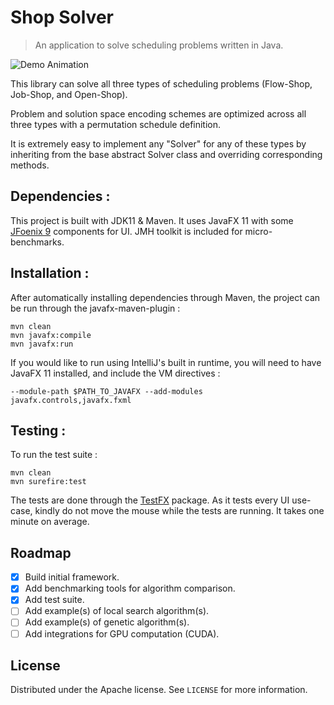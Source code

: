 # Shop Solver
> An application to solve scheduling problems written in Java.

![Demo Animation](https://i.imgur.com/MT5ZHKp.gif)

This library can solve all three types of scheduling problems (Flow-Shop, Job-Shop, and Open-Shop).

Problem and solution space encoding schemes are optimized across all three types with a permutation schedule definition. 

It is extremely easy to implement any "Solver" for any of these types by inheriting from the base abstract Solver class and overriding corresponding methods.


## Dependencies :

This project is built with JDK11 & Maven. It uses JavaFX 11 with some [JFoenix 9](https://github.com/jfoenixadmin/JFoenix) components for UI. JMH toolkit is included for micro-benchmarks.

## Installation :

After automatically installing dependencies through Maven, the project can be run through the javafx-maven-plugin :

    mvn clean
    mvn javafx:compile
    mvn javafx:run

If you would like to run using IntelliJ's built in runtime, you will need to have JavaFX 11 installed, and include the VM directives : 

    --module-path $PATH_TO_JAVAFX --add-modules javafx.controls,javafx.fxml

## Testing : 

To run the test suite : 

    mvn clean
    mvn surefire:test

The tests are done through the [TestFX](https://github.com/TestFX/TestFX) package. 
As it tests every UI use-case, kindly do not move the mouse while the tests are running. It takes one minute on average.

## Roadmap

- [x] Build initial framework.
- [x] Add benchmarking tools for algorithm comparison.
- [x] Add test suite.
- [ ] Add example(s) of local search algorithm(s).
- [ ] Add example(s) of genetic algorithm(s).
- [ ] Add integrations for GPU computation (CUDA).

## License

Distributed under the Apache license. See ``LICENSE`` for more information.
